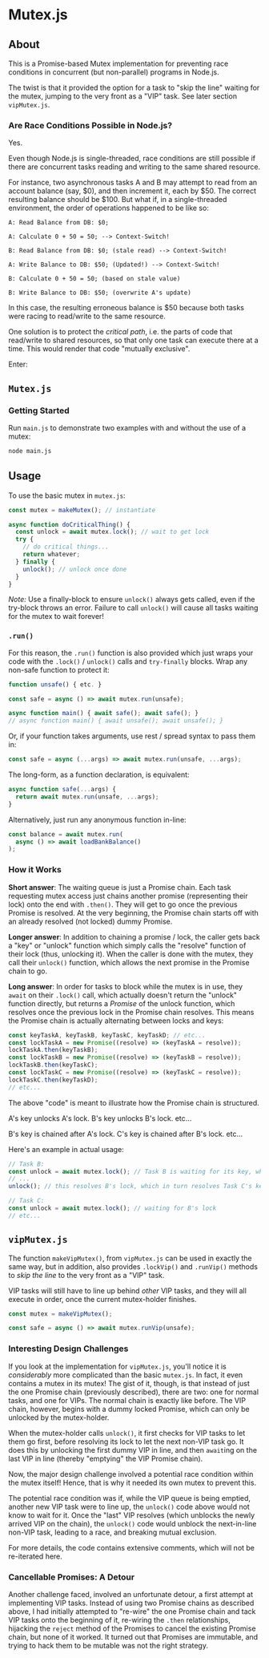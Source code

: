 # Mutex.js

## About

This is a Promise-based Mutex implementation for preventing race conditions in concurrent (but non-parallel) programs in Node.js.

The twist is that it provided the option for a task to "skip the line" waiting for the mutex, jumping to the very front as a "VIP" task. See later section `vipMutex.js`.

### Are Race Conditions Possible in Node.js?

Yes.

Even though Node.js is single-threaded, race conditions are still possible if there are concurrent tasks reading and writing to the same shared resource.

For instance, two asynchronous tasks A and B may attempt to read from an account balance (say, $0), and then increment it, each by $50. The correct resulting balance should be $100. But what if, in a single-threaded environment, the order of operations happened to be like so:

```
A: Read Balance from DB: $0;

A: Calculate 0 + 50 = 50; --> Context-Switch!

B: Read Balance from DB: $0; (stale read) --> Context-Switch!

A: Write Balance to DB: $50; (Updated!) --> Context-Switch!

B: Calculate 0 + 50 = 50; (based on stale value)

B: Write Balance to DB: $50; (overwrite A's update)
```

In this case, the resulting erroneous balance is $50 because both tasks were racing to read/write to the same resource.

One solution is to protect the _critical path_, i.e. the parts of code that read/write to shared resources, so that only one task can execute there at a time. This would render that code "mutually exclusive".

Enter:

## `Mutex.js`

### Getting Started

Run `main.js` to demonstrate two examples with and without the use of a mutex:

```bash
node main.js
```

## Usage

To use the basic mutex in `mutex.js`:

```js
const mutex = makeMutex(); // instantiate

async function doCriticalThing() {
  const unlock = await mutex.lock(); // wait to get lock
  try {
    // do critical things...
    return whatever;
  } finally {
    unlock(); // unlock once done
  }
}
```

_Note:_ Use a finally-block to ensure `unlock()` always gets called, even if the try-block throws an error. Failure to call `unlock()` will cause all tasks waiting for the mutex to wait forever!

### `.run()`

For this reason, the `.run()` function is also provided which just wraps your code with the `.lock()` / `unlock()` calls and `try-finally` blocks. Wrap any non-safe function to protect it:

```js
function unsafe() { etc. }

const safe = async () => await mutex.run(unsafe);

async function main() { await safe(); await safe(); }
// async function main() { await unsafe(); await unsafe(); }
```

Or, if your function takes arguments, use rest / spread syntax to pass them in:

```js
const safe = async (...args) => await mutex.run(unsafe, ...args);
```

The long-form, as a function declaration, is equivalent:

```js
async function safe(...args) {
  return await mutex.run(unsafe, ...args);
}
```

Alternatively, just run any anonymous function in-line:

```js
const balance = await mutex.run(
  async () => await loadBankBalance()
);
```

### How it Works

**Short answer**: The waiting queue is just a Promise chain. Each task requesting mutex access just chains another promise (representing their lock) onto the end with `.then()`. They will get to go once the previous Promise is resolved. At the very beginning, the Promise chain starts off with an already resolved (not locked) dummy Promise.

**Longer answer**: In addition to chaining a promise / lock, the caller gets back a "key" or "unlock" function which simply calls the "resolve" function of their lock (thus, unlocking it). When the caller is done with the mutex, they call their `unlock()` function, which allows the next promise in the Promise chain to go.

**Long answer**: In order for tasks to block while the mutex is in use, they `await` on their `.lock()` call, which actually doesn't return the "unlock" function directly, but returns a _Promise_ of the unlock function, which resolves once the previous lock in the Promise chain resolves. This means the Promise chain is actually alternating between locks and keys:

```js
const keyTaskA, keyTaskB, keyTaskC, keyTaskD; // etc...
const lockTaskA = new Promise((resolve) => (keyTaskA = resolve));
lockTaskA.then(keyTaskB);
const lockTaskB = new Promise((resolve) => (keyTaskB = resolve));
lockTaskB.then(keyTaskC);
const lockTaskC = new Promise((resolve) => (keyTaskC = resolve));
lockTaskC.then(keyTaskD);
// etc...
```

The above "code" is meant to illustrate how the Promise chain is structured.

A's key unlocks A's lock. B's key unlocks B's lock. etc...

B's key is chained after A's lock. C's key is chained after B's lock. etc...

Here's an example in actual usage:

```js
// Task B:
const unlock = await mutex.lock(); // Task B is waiting for its key, which will resolve once Task A's lock is resolved
// ...
unlock(); // this resolves B's lock, which in turn resolves Task C's key

// Task C:
const unlock = await mutex.lock(); // waiting for B's lock
// etc...
```

## `vipMutex.js`

The function `makeVipMutex()`, from `vipMutex.js` can be used in exactly the same way, but in addition, also provides `.lockVip()` and `.runVip()` methods to _skip the line_ to the very front as a "VIP" task.

VIP tasks will still have to line up behind _other_ VIP tasks, and they will all execute in order, once the current mutex-holder finishes.

```js
const mutex = makeVipMutex();

const safe = async () => await mutex.runVip(unsafe);
```

### Interesting Design Challenges

If you look at the implementation for `vipMutex.js`, you'll notice it is _considerably_ more complicated than the basic `mutex.js`. In fact, it even contains a mutex in its mutex! The gist of it, though, is that instead of just the one Promise chain (previously described), there are two: one for normal tasks, and one for VIPs. The normal chain is exactly like before. The VIP chain, however, begins with a dummy locked Promise, which can only be unlocked by the mutex-holder.

When the mutex-holder calls `unlock()`, it first checks for VIP tasks to let them go first, before resolving its lock to let the next non-VIP task go. It does this by unlocking the first dummy VIP in line, and then `await`ing on the last VIP in line (thereby "emptying" the VIP Promise chain).

Now, the major design challenge involved a potential race condition within the mutex itself! Hence, that is why it needed its own mutex to prevent this.

The potential race condition was if, while the VIP queue is being emptied, another new VIP task were to line up, the `unlock()` code above would not know to wait for it. Once the "last" VIP resolves (which unblocks the newly arrived VIP on the chain), the `unlock()` code would unblock the next-in-line non-VIP task, leading to a race, and breaking mutual exclusion.

For more details, the code contains extensive comments, which will not be re-iterated here.

### Cancellable Promises: A Detour

Another challenge faced, involved an unfortunate detour, a first attempt at implementing VIP tasks. Instead of using two Promise chains as described above, I had initially attempted to "re-wire" the one Promise chain and tack VIP tasks onto the beginning of it, re-wiring the `.then` relationships, hijacking the `reject` method of the Promises to cancel the existing Promise chain, but none of it worked. It turned out that Promises are immutable, and trying to hack them to be mutable was not the right strategy.
